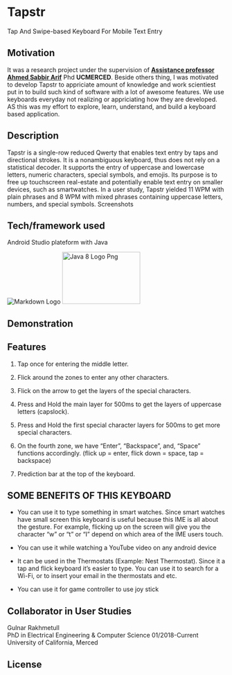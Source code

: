 # Tapstr #
Tap And Swipe-based Keyboard For Mobile Text Entry 


## Motivation

It was a research project under the supervision of **[Assistance professor Ahmed Sabbir Arif](https://www.asarif.com/index.html)** Phd **UCMERCED**. 
Beside others thing, I was motivated to develop Tapstr to appriciate amount of knowledge and work scientiest put in to build such kind of software with a lot of awesome features. We use keyboards everyday not realizing or appriciating how they are developed. AS this was my effort to explore, learn, understand, and build a keyboard based application.

## Description

Tapstr is a single-row reduced Qwerty that enables text entry by taps and directional strokes. It is a nonambiguous keyboard, thus does not rely on a statistical decoder. It supports the entry of uppercase and lowercase letters, numeric characters, special symbols, and emojis. Its purpose is to free up touchscreen real-estate and potentially enable text entry on smaller devices, such as smartwatches. In a user study, Tapstr yielded 11 WPM with plain phrases and 8 WPM with mixed phrases containing uppercase letters, numbers, and special symbols.
Screenshots


## Tech/framework used

Android Studio plateform with Java 

![Markdown Logo](https://upload.wikimedia.org/wikipedia/commons/3/34/Android_Studio_icon.svg)
<a href="https://www.clipart.email/download/11386057.html" title="Image from clipart.email"><img src="https://cdn.clipart.email/80b77b23b7b5532d36d68266016a7fd5_the-java-feature-you-never-knew-about-the-java-report-medium_500-334.png" width="180" height = "120" alt="Java 8 Logo Png" /></a>

## Demonstration




## Features

1) Tap once for entering the middle letter. 

2) Flick around the zones to enter any other characters.  

3) Flick on the arrow to get the layers of the special characters. 

4) Press and Hold the main layer for 500ms to get the layers of uppercase letters (capslock). 

5) Press and Hold the first special character layers for 500ms to get more special characters. 

6) On the fourth zone, we have “Enter”, “Backspace”, and, “Space” functions accordingly. (flick up = enter, flick down = space, tap = backspace) 

7) Prediction bar at the top of the keyboard. 


## SOME BENEFITS OF THIS KEYBOARD 

* You can use it to type something in smart watches. Since smart watches have small screen this keyboard is useful because this IME is all about the gesture. For example, flicking up on the screen will give you the character “w” or “t” or “I” depend on which area of the IME users touch.  

* You can use it while watching a YouTube video on any android device  

* It can be used in the Thermostats (Example: Nest Thermostat). Since it a tap and flick keyboard it’s easier to type. You can use it to search for a Wi-Fi, or to insert your email in the thermostats and etc. 

* You can use it for game controller to use joy stick 


## Collaborator in User Studies
Gulnar Rakhmetull <br>
PhD in Electrical Engineering & Computer Science
01/2018-Current  <br>
University of California, Merced


## License
